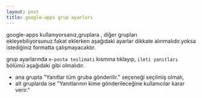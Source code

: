 ```yaml
---
layout: post
title: google-apps grup ayarları
---
```


google-apps kullanıyorsanız,gruplara , diğer grupları ekleyebiliyorsunuz.fakat eklerken aşağıdaki ayarlar dikkate alınmalıdır.yoksa istediğiniz formatta çalışmayacaktır.

grup ayarlarında `e-posta teslimatı` kısmına tıklayıp, `ileti yanıtları` bölümü aşağıdaki gibi olmalıdır.

- ana grupta "Yanıtlar tüm gruba gönderilir." seçeneği seçilmiş olmalı,
- alt gruplarda ise "Yanıtlarının kime gönderileceğine kullanıcılar karar verir."

